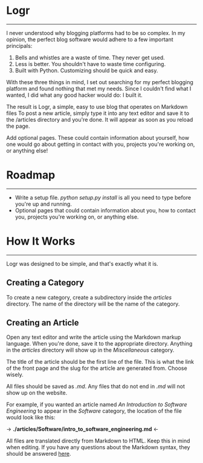 Logr
====
 - - -

I never understood why blogging platforms had to be so complex. In my opinion,
the perfect blog software would adhere to a few important principals:

1. Bells and whistles are a waste of time. They never get used.
2. Less is better. You shouldn't have to waste time configuring.
3. Built with Python. Customizing should be quick and easy.

With these three things in mind, I set out searching for my perfect blogging
platform and found nothing that met my needs. Since I couldn't find what I 
wanted, I did what any good hacker would do: I built it.

The result is Logr, a simple, easy to use blog that operates on Markdown files
To post a new article, simply type it into any text editor and save it to the 
/articles directory and you're done. It will appear as soon as you reload the
page.

Add optional pages. These could contain information about yourself, how one
would go about getting in contact with you, projects you're working on, or
anything else!

Roadmap
=======
 - - - 

- Write a setup file. _python setup.py install_ is all you need to type before
  you're up and running.
- Optional pages that could contain information about you, how to contact you,
  projects you're working on, or anything else.

How It Works
============
 - - -

Logr was designed to be simple, and that's exactly what it is.

Creating a Category
-------------------

To create a new category, create a subdirectory inside the _articles_
directory. The name of the directory will be the name of the category.

Creating an Article
-------------------

Open any text editor and write the article using the Markdown markup language.
When you're done, save it to the appropriate directory. Anything in the 
_articles_ directory will show up in the _Miscellaneous_ category.

The title of the article should be the first line of the file. This is what the
link of the front page and the slug for the article are generated from. Choose
wisely.

All files should be saved as _<filename>.md_. Any files that do not end in
_.md_ will not show up on the website.

For example, if you wanted an article named _An Introduction to Software
Engineering_ to appear in the _Software_ category, the location of the file
would look like this: 

-> **./articles/Software/intro\_to\_software\_engineering.md** <-

All files are translated directly from Markdown to HTML. Keep this in mind when
editing. If you have any questions about the Markdown syntax, they should be
answered [here](http://daringfireball.net/projects/markdown/).
